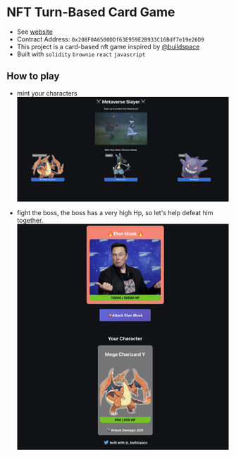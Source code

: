 # NFT Turn-Based Card Game

- See [website](https://nft-turn-based-card-game.vercel.app/)
- Contract Address: `0x208F0A6500DDf63E959E2B933C16Bdf7e19e26D9`
- This project is a card-based nft game inspired by [@buildspace](https://app.buildspace.so/)
- Built with `solidity` `brownie` `react` `javascript`

## How to play

- mint your characters
  ![Mint your Characters](defaultCharacters.png)

- fight the boss, the boss has a very high Hp, so let's help defeat him together.
  ![attackBoss](attackBoss.png)
